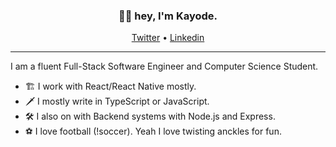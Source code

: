 <h3 align="center">👋🏾 hey, I'm Kayode.</h3>

<p align="center">
  <a href="https://twitter.com/kayode0x">Twitter</a> •
  <a href="https://www.linkedin.com/in/kayode0x/">Linkedin</a>
</p>

---

I am a fluent Full-Stack Software Engineer and Computer Science Student.

- 🏗 I work with React/React Native mostly.
- 🗡 I mostly write in TypeScript or JavaScript. 
- 🛠 I also on with Backend systems with Node.js and Express.
- ⚽️ I love football (!soccer). Yeah I love twisting anckles for fun.
